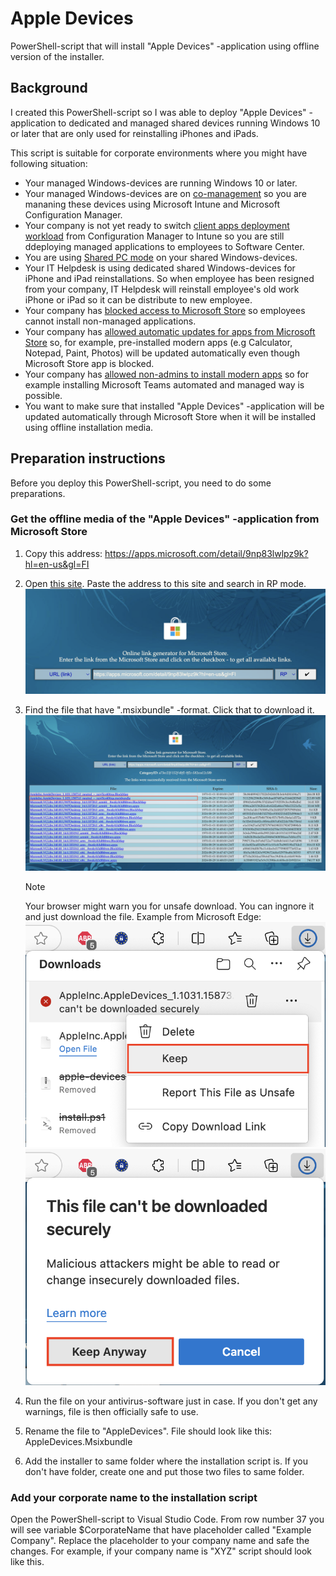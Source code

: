 # Apple Devices
PowerShell-script that will install "Apple Devices" -application using offline version of the installer.

## Background
I created this PowerShell-script so I was able to deploy "Apple Devices" -application to dedicated and managed shared devices running Windows 10 or later that are only used for reinstalling iPhones and iPads. 

This script is suitable for corporate environments where you might have following situation:
- Your managed Windows-devices are running Windows 10 or later.
- Your managed Windows-devices are on [co-management](https://learn.microsoft.com/en-us/mem/configmgr/comanage/overview) so you are mananing these devices using Microsoft Intune and Microsoft Configuration Manager.
- Your company is not yet ready to switch [client apps deployment workload](https://learn.microsoft.com/en-us/mem/configmgr/comanage/how-to-switch-workloads) from Configuration Manager to Intune so you are still ddeploying managed applications to employees to Software Center.
- You are using [Shared PC mode](https://learn.microsoft.com/en-us/windows/configuration/shared-pc/shared-devices-concepts) on your shared Windows-devices.
- Your IT Helpdesk is using dedicated shared Windows-devices for iPhone and iPad reinstallations. So when employee has been resigned from your company, IT Helpdesk will reinstall employee's old work iPhone or iPad so it can be distribute to new employee.
- Your company has [blocked access to Microsoft Store](https://learn.microsoft.com/en-us/windows/configuration/store/?tabs=intune) so employees cannot install non-managed applications.
- Your company has [allowed automatic updates for apps from Microsoft Store](https://admx.help/?Category=Windows_10_2016&Policy=Microsoft.Policies.WindowsStore::DisableAutoInstall) so, for example, pre-installed modern apps (e.g Calculator, Notepad, Paint, Photos) will be updated automatically even though Microsoft Store app is blocked.
- Your company has [allowed non-admins to install modern apps](https://admx.help/?Category=Windows_10_2016&Policy=Microsoft.Policies.Appx::BlockNonAdminUserInstall) so for example installing Microsoft Teams automated and managed way is possible.
- You want to make sure that installed "Apple Devices" -application will be updated automatically through Microsoft Store when it will be installed using offline installation media.

## Preparation instructions
Before you deploy this PowerShell-script, you need to do some preparations.

### Get the offline media of the "Apple Devices" -application from Microsoft Store
1. Copy this address: https://apps.microsoft.com/detail/9np83lwlpz9k?hl=en-us&gl=FI
2. Open [this site](https://store.rg-adguard.net/). Paste the address to this site and search in RP mode.
    ![Screenshot](/img/img%201.png)
3. Find the file that have ".msixbundle" -format. Click that to download it.
    ![Screenshot](/img/img%202.png)
     
    > [!NOTE]   
    > Your browser might warn you for unsafe download. You can ingnore it and just download the file. Example from Microsoft Edge:
    > ![Screenshot](/img/img%203.png)
    > ![Screenshot](/img/img%204.png)

4. Run the file on your antivirus-software just in case. If you don't get any warnings, file is then officially safe to use.
5. Rename the file to "AppleDevices". File should look like this: AppleDevices.Msixbundle
6. Add the installer to same folder where the installation script is. If you don't have folder, create one and put those two files to same folder.

### Add your corporate name to the installation script
Open the PowerShell-script to Visual Studio Code. From row number 37 you will see variable $CorporateName that have placeholder called "Example Company". Replace the placeholder to your company name and safe the changes. For example, if your company name is "XYZ" script should look like this.
